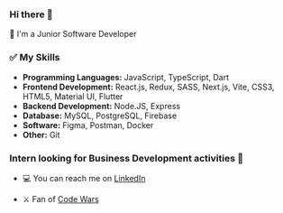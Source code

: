 ### Hi there 👋

🌱 I'm a Junior Software Developer

### ✅ My Skills

- **Programming Languages:** JavaScript, TypeScript, Dart
- **Frontend Development:** React.js, Redux, SASS, Next.js, Vite, CSS3, HTML5, Material UI, Flutter
- **Backend Development:** Node.JS, Express
- **Database:** MySQL, PostgreSQL, Firebase
- **Software:** Figma, Postman, Docker
- **Other:** Git

### Intern looking for Business Development activities :briefcase:
- :computer: You can reach me on [LinkedIn](https://www.linkedin.com/in/valeriya-kurilko/)


- ⚔️ Fan of [Code Wars](https://www.codewars.com/users/kurylko)


<!--
**kurylko/kurylko** is a ✨ _special_ ✨ repository because its `README.md` (this file) appears on your GitHub profile.

Here are some ideas to get you started:

- 🔭 I’m currently working on ...
- 🌱 I’m currently learning ...
- 👯 I’m looking to collaborate on ...
- 🤔 I’m looking for help with ...
- 💬 Ask me about ...

:computer: My page on on [LinkedIn](https://www.linkedin.com/in/valeriya-kurilko/)

- 📫 How to reach me: ...
- 😄 Pronouns: ...
- ⚡ Fun fact: ...
-->
